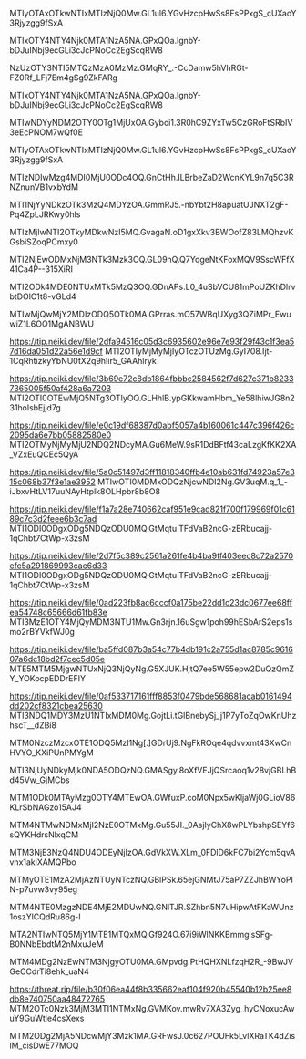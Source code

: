 MTIyOTAxOTkwNTIxMTIzNjQ0Mw.GL1ul6.YGvHzcpHwSs8FsPPxgS_cUXaoY3Rjyzgg9fSxA

MTIxOTY4NTY4Njk0MTA1NzA5NA.GPxQOa.lgnbY-bDJuINbj9ecGLi3cJcPNoCc2EgScqRW8

NzUzOTY3NTI5MTQzMzA0MzMz.GMqRY_.-CcDamw5hVhRGt-FZ0Rf_LFj7Em4gSg9ZkFARg

MTIxOTY4NTY4Njk0MTA1NzA5NA.GPxQOa.lgnbY-bDJuINbj9ecGLi3cJcPNoCc2EgScqRW8

MTIwNDYyNDM2OTY0OTg1MjUxOA.Gyboi1.3R0hC9ZYxTw5CzGRoFtSRbIV3eEcPNOM7wQf0E

MTIyOTAxOTkwNTIxMTIzNjQ0Mw.GL1ul6.YGvHzcpHwSs8FsPPxgS_cUXaoY3Rjyzgg9fSxA

MTIzNDIwMzg4MDI0MjU0ODc4OQ.GnCtHh.ILBrbeZaD2WcnKYL9n7q5C3RNZnunVB1vxbYdM

MTI1NjYyNDkzOTk3MzQ4MDYzOA.GmmRJ5.-nbYbt2H8apuatUJNXT2gF-Pq4ZpLJRKwy0hls

MTIzMjIwNTI2OTkyMDkwNzI5MQ.GvagaN.oD1gxXkv3BWOofZ83LMQhzvKGsbiSZoqPCmxy0

MTI2NjEwODMxNjM3NTk3Mzk3OQ.GL09hQ.Q7YqgeNtKFoxMQV9SscWFfX41Ca4P--315XiRI

MTI2ODk4MDE0NTUxMTk5MzQ3OQ.GDnAPs.L0_4uSbVCU81mPoUZKhDlrvbtDOlC1t8-vGLd4

MTIwMjQwMjY2MDIzODQ5OTk0MA.GPrras.mO57WBqUXyg3QZiMPr_EwuwiZ1L6OQ1MgANBWU

https://tip.neiki.dev/file/2dfa94516c05d3c6935602e96e7e93f29f43c1f3ea57d16da051d22a56e1d9cf
MTI2OTIyMjMyMjIyOTczOTUzMg.GyI708.Ijt-1CqRhtizkyYbNU0tX2q9hIir5_GAAhlryk

https://tip.neiki.dev/file/3b69e72c8db1864fbbbc2584562f7d627c371b82337365005f50af428a6a7203
MTI2OTI0OTEwMjQ5NTg3OTIyOQ.GLHhlB.ypGKkwamHbm_Ye58lhiwJG8n231holsbEjjd7g

https://tip.neiki.dev/file/e0c19df68387d0abf5057a4b160061c447c396f426c2095da6e7bb05882580e0
MTI2OTMyNjMyMjU2NDQ2NDcyMA.Gu6MeW.9sR1DdBFtf43caLzgKfKK2XA_VZxEuQCEc5QyA

https://tip.neiki.dev/file/5a0c51497d3ff11818340ffb4e10ab631fd74923a57e315c068b37f3e1ae3952
MTIwOTI0MDMxODQzNjcwNDI2Ng.GV3uqM.q_1_-iJbxvHtLV17uuNAyHtplk8OLHpbr8b8O8

https://tip.neiki.dev/file/f1a7a28e740662caf951e9cad821f700f179969f01c6189c7c3d2feee6b3c7ad
MTI1ODI0ODgxODg5NDQzODU0MQ.GtMqtu.TFdVaB2ncG-zERbucajj-1qChbt7CtWp-x3zsM

https://tip.neiki.dev/file/2d7f5c389c2561a261fe4b4ba9ff403eec8c72a2570efe5a291869993cae6d33
MTI1ODI0ODgxODg5NDQzODU0MQ.GtMqtu.TFdVaB2ncG-zERbucajj-1qChbt7CtWp-x3zsM

https://tip.neiki.dev/file/0ad223fb8ac6cccf0a175be22dd1c23dc0677ee68ffea54748c65666d61fb83e
MTI3MzE1OTY4MjQyMDM3NTU1Mw.Gn3rjn.16uSgw1poh99hESbArS2eps1smo2rBYVkfWJ0g

https://tip.neiki.dev/file/ba5ffd087b3a54c77b4db191c2a755d1ac8785c961607a6dc18bd2f7cec5d05e
MTE5MTM5MjgwNTUxNjQ3NjQyNg.G5XJUK.HjtQ7ee5W55epw2DuQzQmZY_YOKocpEDDrEFIY

https://tip.neiki.dev/file/0af533717161fff8853f0479bde568681acab0161494dd202cf8321cbea25630
MTI3NDQ1MDY3MzU1NTIxMDM0Mg.GojtLi.tGlBnebySj_j1P7yToZqOwKnUhzhscT__dZBi8

MTM0NzczMzcxOTE1ODQ5MzI1Ng[.]GDrUj9.NgFkROqe4qdvvxmt43XwCnHVYO_KXiPUnPMYgM

MTI3NjUyNDkyMjk0NDA5ODQzNQ.GMASgy.8oXfVEJjQSrcaoq1v28vjGBLhBd45Vw_GjMCbs

MTM1ODk0MTAyMzg0OTY4MTEwOA.GWfuxP.coM0Npx5wKljaWj0GLioV86KLrSbNAGzo15AJ4

MTM4NTMwNDMxMjI2NzE0OTMxMg.Gu55JI._0AsjIyChX8wPLYbshpSEYf6sQYKHdrsNlxqCM

MTM3NjE3NzQ4NDU4ODEyNjIzOA.GdVkXW.XLm_0FDlD6kFC7bi2Ycm5qvAvnx1aklXAMQPbo

MTMyOTE1MzA2MjAzNTUyNTczNQ.GBlPSk.65ejGNMtJ75aP7ZZJhBWYoPIN-p7uvw3vy95eg

MTM4NTE0MzgzNDE4MjE2MDUwNQ.GNlTJR.SZhbn5N7uHipwAtFKaWUnz1oszYlCQdRu86g-I

MTA2NTIwNTQ5MjY1MTE1MTQxMQ.Gf924O.67i9iWlNKKBmmgisSFg-B0NNbEbdtM2nMxuJeM

MTM4MDg2NzEwNTM3NjgyOTU0MA.GMpvdg.PtHQHXNLfzqH2R_-9BwJVGeCCdrTi8ehk_uaN4

https://threat.rip/file/b30f06ea44f8b335662eaf104f920b45540b12b25ee8db8e740750aa48472765
MTM2OTc0Nzk3MjM3MTI1NTMxNg.GVMKov.mwRv7XA3Zyg_hyCNoxucAwuY9GuWtle4csXexs

MTM2ODg2MjA5NDcwMjY3Mzk1MA.GRFwsJ.0c627POUFk5LvlXRaTK4dZislM_cisDwE77MOQ
